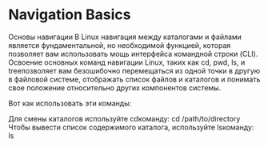 # Navigation Basics

Основы навигации
В Linux навигация между каталогами и файлами является фундаментальной, но необходимой функцией, которая позволяет вам использовать мощь интерфейса командной строки (CLI).
Освоение основных команд навигации Linux, таких как cd, pwd, ls, и treeпозволяет вам безошибочно перемещаться из одной точки в другую в файловой системе, отображать список файлов и каталогов и понимать свое положение относительно других компонентов системы.

Вот как использовать эти команды:

Для смены каталогов используйте cdкоманду:
cd /path/to/directory
Чтобы вывести список содержимого каталога, используйте lsкоманду:
ls
